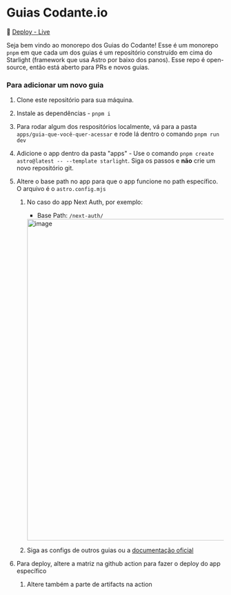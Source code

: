 # Guias Codante.io

🚀 [Deploy - Live](https://guias.codante.io)

Seja bem vindo ao monorepo dos Guias do Codante! Esse é um monorepo `pnpm` em que cada um dos guias é um repositório construído em cima do Starlight (framework que usa Astro por baixo dos panos). Esse repo é open-source, então está aberto para PRs e novos guias. 


### Para adicionar um novo guia

1. Clone este repositório para sua máquina.
2. Instale as dependências - `pnpm i`
3. Para rodar algum dos respositórios localmente, vá para a pasta `apps/guia-que-você-quer-acessar` e rode lá dentro o comando `pnpm run dev`
4. Adicione o app dentro da pasta "apps" - Use o comando `pnpm create astro@latest -- --template starlight`. Siga os passos e **não** crie um novo repositório git. 
5. Altere o base path no app para que o app funcione no path específico. O arquivo é o `astro.config.mjs`
   1. No caso do app Next Auth, por exemplo:
      - Base Path: `/next-auth/`
     
      <img width="746" alt="image" src="https://github.com/user-attachments/assets/b8cc67c0-2b59-4093-bce8-ad29bd1c3f86">


   2. Siga as configs de outros guias ou a [documentação oficial](https://starlight.astro.build/)
      
6. Para deploy, altere a matriz na github action para fazer o deploy do app específico
   1. Altere também a parte de artifacts na action
